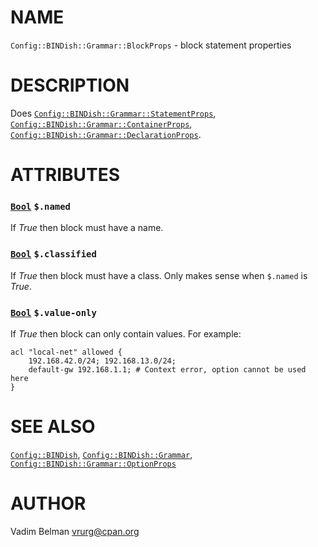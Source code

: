 NAME
====

`Config::BINDish::Grammar::BlockProps` - block statement properties

DESCRIPTION
===========

Does [`Config::BINDish::Grammar::StatementProps`](StatementProps.md), [`Config::BINDish::Grammar::ContainerProps`](ContainerProps.md), [`Config::BINDish::Grammar::DeclarationProps`](DeclarationProps.md).

ATTRIBUTES
==========

### [`Bool`](https://docs.raku.org/type/Bool) `$.named`

If *True* then block must have a name.

### [`Bool`](https://docs.raku.org/type/Bool) `$.classified`

If *True* then block must have a class. Only makes sense when `$.named` is *True*.

### [`Bool`](https://docs.raku.org/type/Bool) `$.value-only`

If *True* then block can only contain values. For example:

    acl "local-net" allowed {
        192.168.42.0/24; 192.168.13.0/24;
        default-gw 192.168.1.1; # Context error, option cannot be used here
    }

SEE ALSO
========

[`Config::BINDish`](../../BINDish.md), [`Config::BINDish::Grammar`](../Grammar.md), [`Config::BINDish::Grammar::OptionProps`](OptionProps.md)

AUTHOR
======

Vadim Belman <vrurg@cpan.org>

